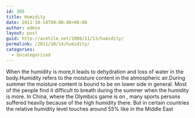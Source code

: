 ```yaml
---
id: 395
title: Humidity
date: 2011-10-14T00:00:00+00:00
author: admin
layout: post
guid: http://acetile.net/2008/11/13/humidity/
permalink: /2011/10/14/humidity/
categories:
  - Uncategorized
---
```

When the humidity is more,it leads to dehydration and loss of water in the body.Humidity refers to the moisture content in the atmospheric air.During summer the moisture content is bound to be on lower side in general. Most of the people find it difficult to breath during the summer when the humidity is more. In China, where the Olymbics game is on , many sports persons suffered heavily because of the high humidity there. But in certain countries the relative humidity level touches around 55% like in the Middle East